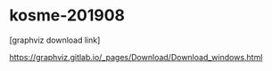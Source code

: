 # kosme-201908

[graphviz download link]

https://graphviz.gitlab.io/_pages/Download/Download_windows.html
